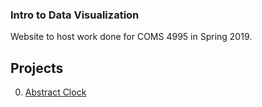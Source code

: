 ### Intro to Data Visualization

Website to host work done for COMS 4995 in Spring 2019.

## Projects

0. [Abstract Clock](sharry29.github.io/DataViz/projects/a0/index.html)



